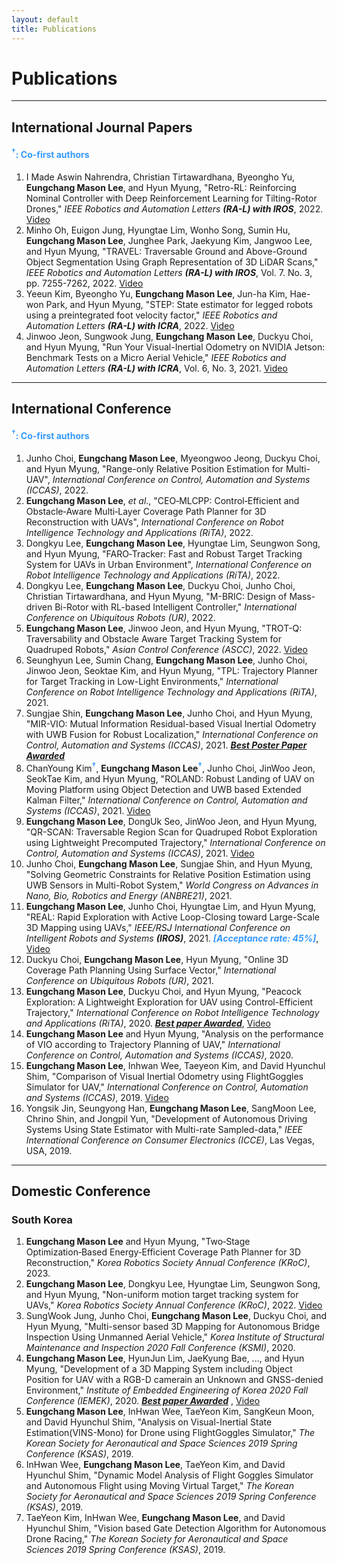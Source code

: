 ```yaml
---
layout: default
title: Publications
---
```


# Publications

---

## International Journal Papers
#### <span style="color:#3399ff"><sup>†</sup>: Co-first authors</span>

1. I Made Aswin Nahrendra, Christian Tirtawardhana, Byeongho Yu, **Eungchang Mason Lee**, and Hyun Myung, "Retro-RL: Reinforcing Nominal Controller with Deep Reinforcement Learning for Tilting-Rotor Drones," *IEEE Robotics and Automation Letters* ***(RA-L) with IROS***, 2022. [Video](https://youtu.be/9gErD9CPq4s)
1. Minho Oh, Euigon Jung, Hyungtae Lim, Wonho Song, Sumin Hu, **Eungchang Mason Lee**, Junghee Park, Jaekyung Kim, Jangwoo Lee, and Hyun Myung, "TRAVEL: Traversable Ground and Above-Ground Object Segmentation Using Graph Representation of 3D LiDAR Scans," *IEEE Robotics and Automation Letters* ***(RA-L) with IROS***, Vol. 7. No. 3, pp. 7255-7262, 2022. [Video](https://youtu.be/B3CWXAsPwzU)
1. Yeeun Kim, Byeongho Yu, **Eungchang Mason Lee**, Jun-ha Kim, Hae-won Park, and Hyun Myung, "STEP: State estimator for legged robots using a preintegrated foot velocity factor," *IEEE Robotics and Automation Letters* ***(RA-L) with ICRA***, 2022. [Video](https://youtu.be/NvkI6I0nX4c)
1. Jinwoo Jeon, Sungwook Jung, **Eungchang Mason Lee**, Duckyu Choi, and Hyun Myung, "Run Your Visual-Inertial Odometry on NVIDIA Jetson: Benchmark Tests on a Micro Aerial Vehicle," *IEEE Robotics and Automation Letters* ***(RA-L) with ICRA***, Vol. 6, No. 3, 2021. [Video](https://youtu.be/nZzgyhNimLI)

---

## International Conference
#### <span style="color:#3399ff"><sup>†</sup>: Co-first authors</span>

1. Junho Choi, **Eungchang Mason Lee**, Myeongwoo Jeong, Duckyu Choi, and Hyun Myung, "Range-only Relative Position Estimation for Multi-UAV",
*International Conference on Control, Automation and Systems (ICCAS)*, 2022.
1. **Eungchang Mason Lee**, *et al*., "CEO‑MLCPP: Control‑Efficient and Obstacle‑Aware Multi‑Layer Coverage Path Planner for 3D Reconstruction with UAVs",
*International Conference on Robot Intelligence Technology and Applications (RiTA)*, 2022.
1. Dongkyu Lee, **Eungchang Mason Lee**, Hyungtae Lim, Seungwon Song, and Hyun Myung, "FARO‑Tracker: Fast and Robust Target Tracking System for UAVs in Urban Environment", *International Conference on Robot Intelligence Technology and Applications (RiTA)*, 2022.
1. Dongkyu Lee, **Eungchang Mason Lee**, Duckyu Choi, Junho Choi, Christian Tirtawardhana, and Hyun Myung, "M-BRIC: Design of Mass-driven Bi-Rotor with RL-based Intelligent Controller," *International Conference on Ubiquitous Robots (UR)*, 2022.
1. **Eungchang Mason Lee**, Jinwoo Jeon, and Hyun Myung, "TROT-Q: Traversability and Obstacle Aware Target Tracking System for Quadruped Robots," *Asian Control Conference (ASCC)*, 2022. [Video](https://youtu.be/hEQSOyfWevY)
1. Seunghyun Lee, Sumin Chang, **Eungchang Mason Lee**, Junho Choi, Jinwoo Jeon, Seoktae Kim, and Hyun Myung, "TPL: Trajectory Planner for Target Tracking in Low-Light Environments," *International Conference on Robot Intelligence Technology and Applications (RiTA)*, 2021.
1. Sungjae Shin, **Eungchang Mason Lee**, Junho Choi, and Hyun Myung, "MIR-VIO: Mutual Information Residual-based Visual Inertial Odometry with UWB Fusion for Robust Localization," *International Conference on Control, Automation and Systems (ICCAS)*, 2021. <span style="color:#3399ff"> ***[Best Poster Paper Awarded](http://2021.iccas.org/?page_id=988)*** </span>
1. ChanYoung Kim<sup><span style="color:#3399ff">**†**</span></sup>, **Eungchang Mason Lee<span style="color:#3399ff"><sup>†</sup></span>**, Junho Choi, JinWoo Jeon, SeokTae Kim, and Hyun Myung, "ROLAND: Robust Landing of UAV on Moving Platform using Object Detection and UWB based Extended Kalman Filter," *International Conference on Control, Automation and Systems (ICCAS)*, 2021. [Video](https://youtu.be/lgHbKAFs7ao)
1. **Eungchang Mason Lee**, DongUk Seo, JinWoo Jeon, and Hyun Myung, "QR-SCAN: Traversable Region Scan for Quadruped Robot Exploration using Lightweight Precomputed Trajectory," *International Conference on Control, Automation and Systems (ICCAS)*, 2021. [Video](https://youtu.be/bz7Ig6GnC-s)
1. Junho Choi, **Eungchang Mason Lee**, Sungjae Shin, and Hyun Myung, "Solving Geometric Constraints for Relative Position Estimation using UWB Sensors in Multi-Robot System," *World Congress on Advances in Nano, Bio, Robotics and Energy (ANBRE21)*, 2021.
1. **Eungchang Mason Lee**, Junho Choi, Hyungtae Lim, and Hyun Myung, "REAL: Rapid Exploration with Active Loop-Closing toward Large-Scale 3D Mapping using UAVs," *IEEE/RSJ International Conference on Intelligent Robots and Systems* ***(IROS)***, 2021. <span style="color:#3399ff"> ***[Acceptance rate: 45%]***</span>, [Video](https://youtu.be/Ux6ir2_ayoY)
1. Duckyu Choi, **Eungchang Mason Lee**, Hyun Myung, "Online 3D Coverage Path Planning Using Surface Vector," *International Conference on Ubiquitous Robots (UR)*, 2021.
1. **Eungchang Mason Lee**, Duckyu Choi, and Hyun Myung, "Peacock Exploration: A Lightweight Exploration for UAV using Control-Efficient Trajectory," *International Conference on Robot Intelligence Technology and Applications (RiTA)*, 2020. <span style="color:#3399ff"> ***[Best paper Awarded](https://urobot.kaist.ac.kr/Announcement/?uid=153&mod=document&pageid=1)***</span>, [Video](https://youtu.be/S3XAOMek2mo)
1. **Eungchang Mason Lee** and Hyun Myung, "Analysis on the performance of VIO according to Trajectory Planning of UAV," *International Conference on Control, Automation and Systems (ICCAS)*, 2020.
1. **Eungchang Mason Lee**, Inhwan Wee, Taeyeon Kim, and David Hyunchul Shim, "Comparison of Visual Inertial Odometry using FlightGoggles Simulator for UAV," *International Conference on Control, Automation and Systems (ICCAS)*, 2019. [Video](https://youtu.be/XMyiNlIbDXU)
1. Yongsik Jin, Seungyong Han, **Eungchang Mason Lee**, SangMoon Lee, Chrino Shin, and Jongpil Yun, "Development of Autonomous Driving Systems Using State Estimator with Multi-rate Sampled-data," *IEEE International Conference on Consumer Electronics (ICCE)*, Las Vegas, USA, 2019.

---

## Domestic Conference
### South Korea

1. **Eungchang Mason Lee** and Hyun Myung, "Two‑Stage Optimization‑Based Energy‑Efficient Coverage Path Planner for 3D Reconstruction," *Korea Robotics Society Annual Conference (KRoC)*, 2023.
1. **Eungchang Mason Lee**, Dongkyu Lee, Hyungtae Lim, Seungwon Song, and Hyun Myung, "Non-uniform motion target tracking system for UAVs," *Korea Robotics Society Annual Conference (KRoC)*, 2022. [Video](https://youtu.be/zObqq5_M4UA)
1. SungWook Jung, Junho Choi, **Eungchang Mason Lee**, Duckyu Choi, and Hyun Myung, "Multi-sensor based 3D Mapping for Autonomous Bridge Inspection Using Unmanned Aerial Vehicle," *Korea Institute of Structural Maintenance and Inspection 2020 Fall Conference (KSMI)*, 2020. 
1. **Eungchang Mason Lee**, HyunJun Lim, JaeKyung Bae, ..., and Hyun Myung, "Development of a 3D Mapping System including Object Position for UAV with a RGB-D camerain an Unknown and GNSS-denied Environment," *Institute of Embedded Engineering of Korea 2020 Fall Conference (IEMEK)*, 2020. <span style="color:#3399ff"> ***[Best paper Awarded](https://urobot.kaist.ac.kr/Announcement/?pageid=2&mod=document&uid=155)*** </span>, [Video](https://youtu.be/5t-6g7UWA7o)
1. **Eungchang Mason Lee**, InHwan Wee, TaeYeon Kim, SangKeun Moon, and David Hyunchul Shim, "Analysis on Visual-Inertial State Estimation(VINS-Mono) for Drone using FlightGoggles Simulator," *The Korean Society for Aeronautical and Space Sciences 2019 Spring Conference (KSAS)*, 2019.
1. InHwan Wee, **Eungchang Mason Lee**, TaeYeon Kim, and David Hyunchul Shim, "Dynamic Model Analysis of Flight Goggles Simulator and Autonomous Flight using Moving Virtual Target," *The Korean Society for Aeronautical and Space Sciences 2019 Spring Conference (KSAS)*, 2019.
1. TaeYeon Kim, InHwan Wee, **Eungchang Mason Lee**, and David Hyunchul Shim, "Vision based Gate Detection Algorithm for Autonomous Drone Racing," *The Korean Society for Aeronautical and Space Sciences 2019 Spring Conference (KSAS)*, 2019.

<br>